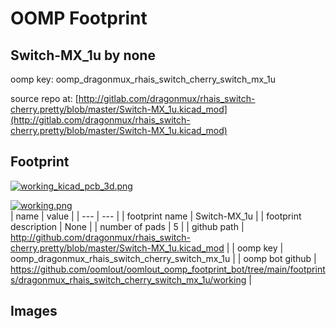# OOMP Footprint  
## Switch-MX_1u  by none  
  
oomp key: oomp_dragonmux_rhais_switch_cherry_switch_mx_1u  
  
source repo at: [http://gitlab.com/dragonmux/rhais_switch-cherry.pretty/blob/master/Switch-MX_1u.kicad_mod](http://gitlab.com/dragonmux/rhais_switch-cherry.pretty/blob/master/Switch-MX_1u.kicad_mod)  
## Footprint  
  
[![working_kicad_pcb_3d.png](working_kicad_pcb_3d_600.png)](working_kicad_pcb_3d.png)  
  
[![working.png](working_600.png)](working.png)  
| name | value | 
| --- | --- | 
| footprint name | Switch-MX_1u | 
| footprint description | None | 
| number of pads | 5 | 
| github path | http://github.com/dragonmux/rhais_switch-cherry.pretty/blob/master/Switch-MX_1u.kicad_mod | 
| oomp key | oomp_dragonmux_rhais_switch_cherry_switch_mx_1u | 
| oomp bot github | https://github.com/oomlout/oomlout_oomp_footprint_bot/tree/main/footprints/dragonmux_rhais_switch_cherry_switch_mx_1u/working | 
## Images  
